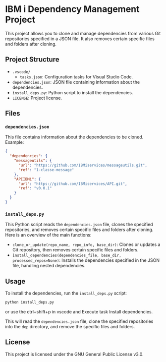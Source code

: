 # IBM i Dependency Management Project

This project allows you to clone and manage dependencies from various Git repositories specified in a JSON file. It also removes certain specific files and folders after cloning.

## Project Structure

- `.vscode/`
  - `tasks.json`: Configuration tasks for Visual Studio Code.
- `dependencies.json`: JSON file containing information about the dependencies.
- `install_deps.py`: Python script to install the dependencies.
- `LICENSE`: Project license.

## Files

### `dependencies.json`

This file contains information about the dependencies to be cloned. Example:

```json
{
  "dependencies": {
    "messageutils": {
      "url": "https://github.com/IBMiservices/messageutils.git",
      "ref": "1-classe-message"
    },
    "APIIBMi": {
      "url": "https://github.com/IBMiservices/API.git",
      "ref": "v0.0.1"
    }
  }
}
```

### `install_deps.py`

This Python script reads the `dependencies.json` file, clones the specified repositories, and removes certain specific files and folders after cloning. Here is an overview of the main functions:

- `clone_or_update(repo_name, repo_info, base_dir)`: Clones or updates a Git repository, then removes certain specific files and folders.
- `install_dependencies(dependencies_file, base_dir, processed_repos=None)`: Installs the dependencies specified in the JSON file, handling nested dependencies.

## Usage

To install the dependencies, run the `install_deps.py` script:

```sh
python install_deps.py
```
or use the ctrl+shift+p in vscode and Execute task Install dependencies.

This will read the `dependencies.json` file, clone the specified repositories into the `dep` directory, and remove the specific files and folders.

## License

This project is licensed under the GNU General Public License v3.0.
